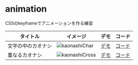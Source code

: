 # animation
CSSのkeyframeでアニメーションを作る練習

|  タイトル |  イメージ  | デモ |  コード  |
| ---- | ---- | ---- | ---- |
|  文字の中のカオナシ  | ![kaonashiChar](https://user-images.githubusercontent.com/36768869/104133825-5e445300-53c9-11eb-9b0c-376e65179e2b.png) | [デモ](https://daigakuimo.github.io/animation/0918/) | [コード](https://github.com/daigakuimo/animation/tree/master/0918)|
|  重なるカオナシ  | ![kaonashiCross](https://user-images.githubusercontent.com/36768869/104133828-6e5c3280-53c9-11eb-8efc-a32129b72f23.png) | [デモ](https://daigakuimo.github.io/animation/0920/) | [コード](https://github.com/daigakuimo/animation/tree/master/0920)|
